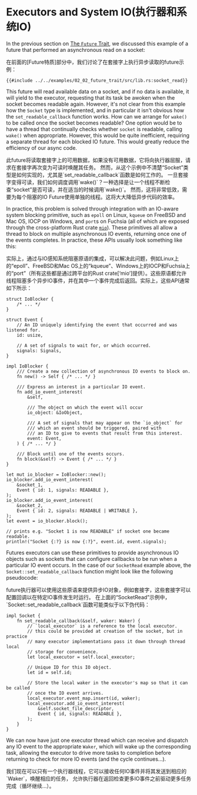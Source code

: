 # Executors and System IO(执行器和系统IO)

In the previous section on [The `Future` Trait], we discussed this example of
a future that performed an asynchronous read on a socket:

<p class="cn">
在前面的[Future特质]部分中，我们讨论了在套接字上执行异步读取的future示例：
</p>

```rust,ignore
{{#include ../../examples/02_02_future_trait/src/lib.rs:socket_read}}
```

This future will read available data on a socket, and if no data is available,
it will yield to the executor, requesting that its task be awoken when the
socket becomes readable again. However, it's not clear from this example how
the `Socket` type is implemented, and in particular it isn't obvious how the
`set_readable_callback` function works. How can we arrange for `wake()`
to be called once the socket becomes readable? One option would be to have
a thread that continually checks whether `socket` is readable, calling
`wake()` when appropriate. However, this would be quite inefficient, requiring
a separate thread for each blocked IO future. This would greatly reduce the
efficiency of our async code.

<p class="cn">
此future将读取套接字上的可用数据，如果没有可用数据，它将向执行器屈服，请求在套接字再次变为可读时唤醒其任务。
然而，从这个示例中不清楚“Socket”类型是如何实现的，尤其是`set_readable_callback`函数是如何工作的。
一旦套接字变得可读，我们如何调度调用`wake()`？一种选择是让一个线程不断检查“socket”是否可读，并在适当的时候调用`wake()`。
然而，这将非常低效，需要为每个阻塞的IO Future使用单独的线程。这将大大降低异步代码的效率。
</p>

In practice, this problem is solved through integration with an IO-aware
system blocking primitive, such as `epoll` on Linux, `kqueue` on FreeBSD and
Mac OS, IOCP on Windows, and `port`s on Fuchsia (all of which are exposed
through the cross-platform Rust crate [`mio`]). These primitives all allow
a thread to block on multiple asynchronous IO events, returning once one of
the events completes. In practice, these APIs usually look something like
this:

<p class="cn">
实际上，通过与IO感知系统阻塞原语的集成，可以解决此问题，例如Linux上的“epoll”、FreeBSD和Mac OS上的“kqueue”、Windows上的IOCP和Fuchsia上的“port”（所有这些都是通过跨平台的Rust crate[‘mio’]提供）。这些原语都允许线程阻塞多个异步IO事件，并在其中一个事件完成后返回。实际上，这些API通常如下所示：
</p>

```rust,ignore
struct IoBlocker {
    /* ... */
}

struct Event {
    // An ID uniquely identifying the event that occurred and was listened for.
    id: usize,

    // A set of signals to wait for, or which occurred.
    signals: Signals,
}

impl IoBlocker {
    /// Create a new collection of asynchronous IO events to block on.
    fn new() -> Self { /* ... */ }

    /// Express an interest in a particular IO event.
    fn add_io_event_interest(
        &self,

        /// The object on which the event will occur
        io_object: &IoObject,

        /// A set of signals that may appear on the `io_object` for
        /// which an event should be triggered, paired with
        /// an ID to give to events that result from this interest.
        event: Event,
    ) { /* ... */ }

    /// Block until one of the events occurs.
    fn block(&self) -> Event { /* ... */ }
}

let mut io_blocker = IoBlocker::new();
io_blocker.add_io_event_interest(
    &socket_1,
    Event { id: 1, signals: READABLE },
);
io_blocker.add_io_event_interest(
    &socket_2,
    Event { id: 2, signals: READABLE | WRITABLE },
);
let event = io_blocker.block();

// prints e.g. "Socket 1 is now READABLE" if socket one became readable.
println!("Socket {:?} is now {:?}", event.id, event.signals);
```

Futures executors can use these primitives to provide asynchronous IO objects
such as sockets that can configure callbacks to be run when a particular IO
event occurs. In the case of our `SocketRead` example above, the
`Socket::set_readable_callback` function might look like the following pseudocode:

<p class="cn">
future执行器可以使用这些原语来提供异步IO对象，例如套接字，这些套接字可以配置回调以在特定IO事件发生时运行。
在上面的“SocketRead”示例中，`Socket::set_readable_callback`函数可能类似于以下伪代码：
</p>

```rust,ignore
impl Socket {
    fn set_readable_callback(&self, waker: Waker) {
        // `local_executor` is a reference to the local executor.
        // this could be provided at creation of the socket, but in practice
        // many executor implementations pass it down through thread local
        // storage for convenience.
        let local_executor = self.local_executor;

        // Unique ID for this IO object.
        let id = self.id;

        // Store the local waker in the executor's map so that it can be called
        // once the IO event arrives.
        local_executor.event_map.insert(id, waker);
        local_executor.add_io_event_interest(
            &self.socket_file_descriptor,
            Event { id, signals: READABLE },
        );
    }
}
```

We can now have just one executor thread which can receive and dispatch any
IO event to the appropriate `Waker`, which will wake up the corresponding
task, allowing the executor to drive more tasks to completion before returning
to check for more IO events (and the cycle continues...).

<p class="cn">
我们现在可以只有一个执行器线程，它可以接收任何IO事件并将其发送到相应的`Waker`，唤醒相应的任务，
允许执行器在返回检查更多IO事件之前驱动更多任务完成（循环继续…）。
</p>

[The `Future` Trait]: ./02_future.md
[`mio`]: https://github.com/tokio-rs/mio
